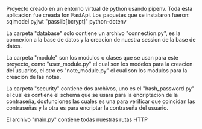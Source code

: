 Proyecto creado en un entorno virtual de python usando pipenv.
Toda esta aplicacion fue creada fon FastApi.
Los paquetes que se instalaron fueron:
    sqlmodel
    pyjwt
    "passlib[bcrypt]"
    python-dotenv

La carpeta "database" solo contiene un archivo "connection.py", es la connexion a la base de datos y la creacion de nuestra session de la base de datos.

La carpeta "module" son los modulos o clases que se usan para este proyecto, como "user_module.py" el cual son los modelos para la creacion del usuarios, el otro es "note_module.py" el cual son los modulos para la creacion de las notas.

La carpeta "security" contiene dos archivos, uno es el "hash_password.py" el cual es contiene el schema que se usara para la encriptacion de la contraseña, dosfunciones las cuales es una para verificar que coincidan las contraseñas y la otra es para encriptar la contraseña del usuario.

El archivo "main.py" contiene todas nuestras rutas HTTP